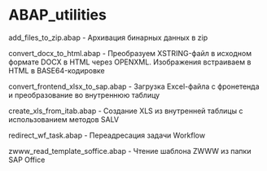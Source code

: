 # ABAP_utilities

add_files_to_zip.abap - Архивация бинарных данных в zip

convert_docx_to_html.abap - Преобразуем XSTRING-файл в исходном формате DOCX в HTML через OPENXML. Изображения встраиваем в HTML в BASE64-кодировке

convert_frontend_xlsx_to_sap.abap - Загрузка Excel-файла с фронетенда и преобразование во внутреннюю таблицу

create_xls_from_itab.abap - Создание XLS из внутренней таблицы с использованием методов SALV

redirect_wf_task.abap - Переадресация задачи Workflow

zwww_read_template_soffice.abap - Чтение шаблона ZWWW из папки SAP Office

